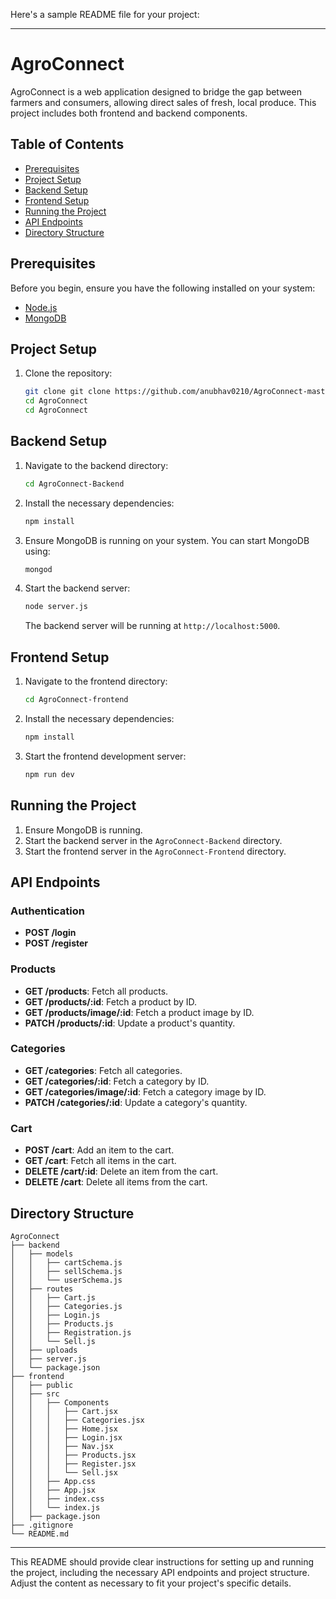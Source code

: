 Here's a sample README file for your project:

---

# AgroConnect

AgroConnect is a web application designed to bridge the gap between farmers and consumers, allowing direct sales of fresh, local produce. This project includes both frontend and backend components.

## Table of Contents

- [Prerequisites](#prerequisites)
- [Project Setup](#project-setup)
- [Backend Setup](#backend-setup)
- [Frontend Setup](#frontend-setup)
- [Running the Project](#running-the-project)
- [API Endpoints](#api-endpoints)
- [Directory Structure](#directory-structure)

## Prerequisites

Before you begin, ensure you have the following installed on your system:

- [Node.js](https://nodejs.org/en/download/)
- [MongoDB](https://www.mongodb.com/try/download/community)

## Project Setup

1. Clone the repository:

    ```sh
    git clone git clone https://github.com/anubhav0210/AgroConnect-master/tree/main
    cd AgroConnect
    cd AgroConnect
    ```

## Backend Setup

1. Navigate to the backend directory:

    ```sh
    cd AgroConnect-Backend
    ```

2. Install the necessary dependencies:

    ```sh
    npm install
    ```

3. Ensure MongoDB is running on your system. You can start MongoDB using:

    ```sh
    mongod
    ```

4. Start the backend server:

    ```sh
    node server.js
    ```

    The backend server will be running at `http://localhost:5000`.

## Frontend Setup

1. Navigate to the frontend directory:

    ```sh
    cd AgroConnect-frontend
    ```

2. Install the necessary dependencies:

    ```sh
    npm install
    ```

3. Start the frontend development server:

    ```sh
    npm run dev
    ```

## Running the Project

1. Ensure MongoDB is running.
2. Start the backend server in the `AgroConnect-Backend` directory.
3. Start the frontend server in the `AgroConnect-Frontend` directory.

## API Endpoints

### Authentication

- **POST /login**
- **POST /register**

### Products

- **GET /products**: Fetch all products.
- **GET /products/:id**: Fetch a product by ID.
- **GET /products/image/:id**: Fetch a product image by ID.
- **PATCH /products/:id**: Update a product's quantity.

### Categories

- **GET /categories**: Fetch all categories.
- **GET /categories/:id**: Fetch a category by ID.
- **GET /categories/image/:id**: Fetch a category image by ID.
- **PATCH /categories/:id**: Update a category's quantity.

### Cart

- **POST /cart**: Add an item to the cart.
- **GET /cart**: Fetch all items in the cart.
- **DELETE /cart/:id**: Delete an item from the cart.
- **DELETE /cart**: Delete all items from the cart.

## Directory Structure

```
AgroConnect
├── backend
│   ├── models
│   │   ├── cartSchema.js
│   │   ├── sellSchema.js
│   │   └── userSchema.js
│   ├── routes
│   │   ├── Cart.js
│   │   ├── Categories.js
│   │   ├── Login.js
│   │   ├── Products.js
│   │   ├── Registration.js
│   │   └── Sell.js
│   ├── uploads
│   ├── server.js
│   └── package.json
├── frontend
│   ├── public
│   ├── src
│   │   ├── Components
│   │   │   ├── Cart.jsx
│   │   │   ├── Categories.jsx
│   │   │   ├── Home.jsx
│   │   │   ├── Login.jsx
│   │   │   ├── Nav.jsx
│   │   │   ├── Products.jsx
│   │   │   ├── Register.jsx
│   │   │   └── Sell.jsx
│   │   ├── App.css
│   │   ├── App.jsx
│   │   ├── index.css
│   │   └── index.js
│   ├── package.json
├── .gitignore
└── README.md
```

---

This README should provide clear instructions for setting up and running the project, including the necessary API endpoints and project structure. Adjust the content as necessary to fit your project's specific details.
